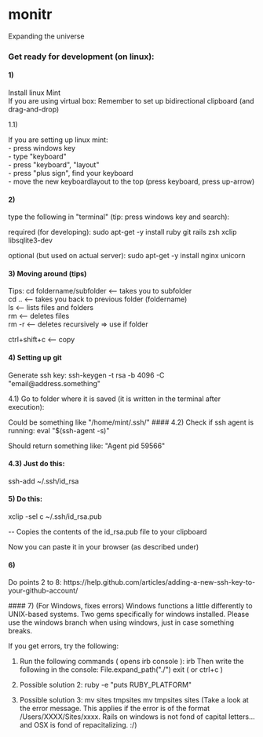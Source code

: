 # monitr
Expanding the universe


### Get ready for development (on linux):
#### 1)

<p>Install linux Mint
<br>If you are using virtual box: Remember to set up bidirectional clipboard (and drag-and-drop)</p>

1.1)
<p>
If you are setting up linux mint:<br>
 - press windows key<br>
 - type "keyboard"<br>
 - press "keyboard", "layout"<br>
 - press "plus sign", find your keyboard<br>
 - move the new keyboardlayout to the top (press keyboard, press up-arrow)<br>
 </p>
 
#### 2)
<p>
type the following in "terminal" (tip: press windows key and search):
</p>

<p>
required (for developing): sudo apt-get -y install ruby git rails zsh xclip libsqlite3-dev
 </p>

<p>
optional (but used on actual server): sudo apt-get -y install nginx unicorn
 </p>

#### 3) Moving around (tips)

<p>
Tips: cd foldername/subfolder <-- takes you to subfolder<br>
cd .. <-- takes you back to previous folder (foldername)<br>
ls <-- lists files and folders <br>
rm <-- deletes files<br>
rm -r <-- deletes recursively => use if folder
 </p>

<p>
ctrl+shift+c <-- copy
 </p>


#### 4) Setting up git

<p>
Generate ssh key:
ssh-keygen -t rsa -b 4096 -C "email@address.something"
 </p>

<p>
4.1) Go to folder where it is saved (it is written in the terminal after execution):
 </p>
Could be something like "/home/mint/.ssh/"
#### 4.2) Check if ssh agent is running:
eval "$(ssh-agent -s)"

<p>
Should return something like: "Agent pid 59566"
 </p>

#### 4.3) Just do this:
<p>
ssh-add ~/.ssh/id_rsa
 </p>

#### 5) Do this:
<p>
xclip -sel c  ~/.ssh/id_rsa.pub
 </p>
<p>
-- Copies the contents of the id_rsa.pub file to your clipboard
 </p>

<p>
Now you can paste it in your browser (as described under)
 </p>

#### 6)
<p>
Do points 2 to 8: https://help.github.com/articles/adding-a-new-ssh-key-to-your-github-account/
 </p>
#### 7) (For Windows, fixes errors)
Windows functions a little differently to UNIX-based systems.
Two gems specifically for windows installed. 
Please use the windows branch when using windows, just in case something breaks.

If you get errors, try the following:
1. Run the following commands ( opens irb console ):
  irb
Then write the following in the console:
  File.expand_path("./")
  exit ( or ctrl+c ) 

2. Possible solution 2:
 ruby -e "puts RUBY_PLATFORM"
3. Possible solution 3:
 mv sites tmpsites
 mv tmpsites sites
(Take a look at the error message. This applies if the error is of the format /Users/XXXX/Sites/xxxx. Rails on windows is not fond of capital letters... and OSX is fond of repacitalizing. :/)
